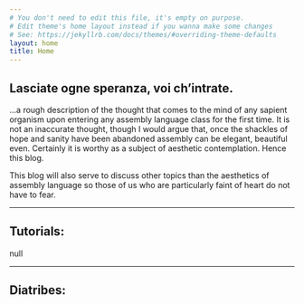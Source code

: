 ```yaml
---
# You don't need to edit this file, it's empty on purpose.
# Edit theme's home layout instead if you wanna make some changes
# See: https://jekyllrb.com/docs/themes/#overriding-theme-defaults
layout: home
title: Home
---
```


## Lasciate ogne speranza, voi ch’intrate.

...a rough description of the thought that comes to the mind of any sapient organism upon 
entering any assembly language class for the first time. It is not an inaccurate thought, 
though I would argue that, once the shackles of hope and sanity have been abandoned
assembly can be elegant, beautiful even. Certainly it is worthy as a subject of aesthetic
contemplation. Hence this blog.

This blog will also serve to discuss other topics than the aesthetics of assembly language
so those of us who are particularly faint of heart do not have to fear.

___
## Tutorials:
null

___
## Diatribes:
